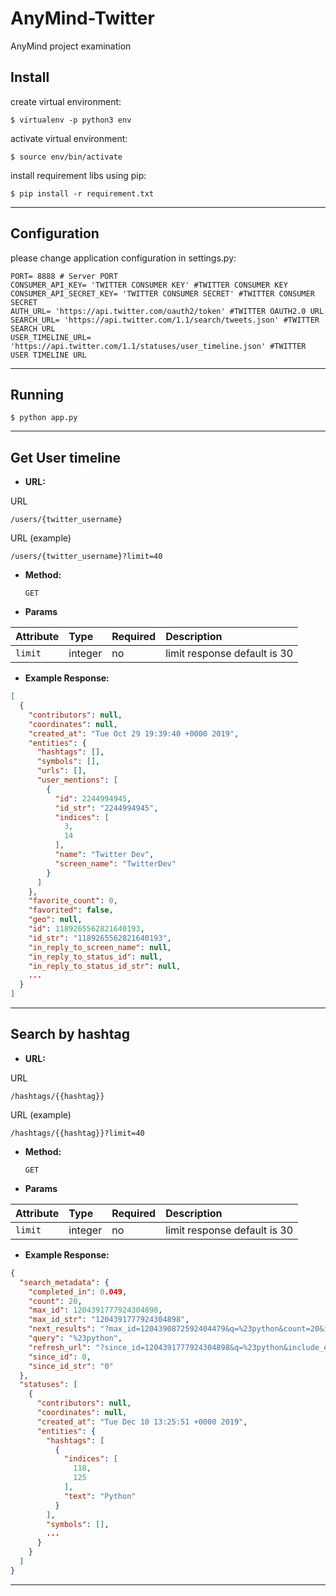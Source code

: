 # AnyMind-Twitter
AnyMind project examination

Install
-----------
create virtual environment:

    $ virtualenv -p python3 env

activate virtual environment:

    $ source env/bin/activate

install requirement libs using pip:

    $ pip install -r requirement.txt
----
Configuration
-----------
please change application configuration in settings.py:

    PORT= 8888 # Server PORT
    CONSUMER_API_KEY= 'TWITTER CONSUMER KEY' #TWITTER CONSUMER KEY
    CONSUMER_API_SECRET_KEY= 'TWITTER CONSUMER SECRET' #TWITTER CONSUMER SECRET
    AUTH_URL= 'https://api.twitter.com/oauth2/token' #TWITTER OAUTH2.0 URL
    SEARCH_URL= 'https://api.twitter.com/1.1/search/tweets.json' #TWITTER SEARCH URL
    USER_TIMELINE_URL= 'https://api.twitter.com/1.1/statuses/user_timeline.json' #TWITTER USER TIMELINE URL
----
Running
-----------
    $ python app.py
----
Get User timeline
-----------
* **URL:**

URL

    /users/{twitter_username}
URL (example)

    /users/{twitter_username}?limit=40


* **Method:**

  `GET`

* **Params**

| Attribute       | Type    | Required | Description                  |
|:----------------|:--------|:---------|:-----------------------------|
| `limit`         | integer |   no     | limit response default is 30 |

* **Example Response:**
```json
[
  {
    "contributors": null,
    "coordinates": null,
    "created_at": "Tue Oct 29 19:39:40 +0000 2019",
    "entities": {
      "hashtags": [],
      "symbols": [],
      "urls": [],
      "user_mentions": [
        {
          "id": 2244994945,
          "id_str": "2244994945",
          "indices": [
            3,
            14
          ],
          "name": "Twitter Dev",
          "screen_name": "TwitterDev"
        }
      ]
    },
    "favorite_count": 0,
    "favorited": false,
    "geo": null,
    "id": 1189265562821640193,
    "id_str": "1189265562821640193",
    "in_reply_to_screen_name": null,
    "in_reply_to_status_id": null,
    "in_reply_to_status_id_str": null,
    ...
  }
]
```
----
Search by hashtag
-----------
* **URL:**

URL

    /hashtags/{{hashtag}}

URL (example)

    /hashtags/{{hashtag}}?limit=40


* **Method:**

  `GET`

* **Params**

| Attribute       | Type    | Required | Description                  |
|:----------------|:--------|:---------|:-----------------------------|
| `limit`         | integer |   no     | limit response default is 30 |

* **Example Response:**
```json
{
  "search_metadata": {
    "completed_in": 0.049,
    "count": 20,
    "max_id": 1204391777924304898,
    "max_id_str": "1204391777924304898",
    "next_results": "?max_id=1204390872592404479&q=%23python&count=20&include_entities=1",
    "query": "%23python",
    "refresh_url": "?since_id=1204391777924304898&q=%23python&include_entities=1",
    "since_id": 0,
    "since_id_str": "0"
  },
  "statuses": [
    {
      "contributors": null,
      "coordinates": null,
      "created_at": "Tue Dec 10 13:25:51 +0000 2019",
      "entities": {
        "hashtags": [
          {
            "indices": [
              118,
              125
            ],
            "text": "Python"
          }
        ],
        "symbols": [],
        ...
      }
    }
  ]
}
```
----